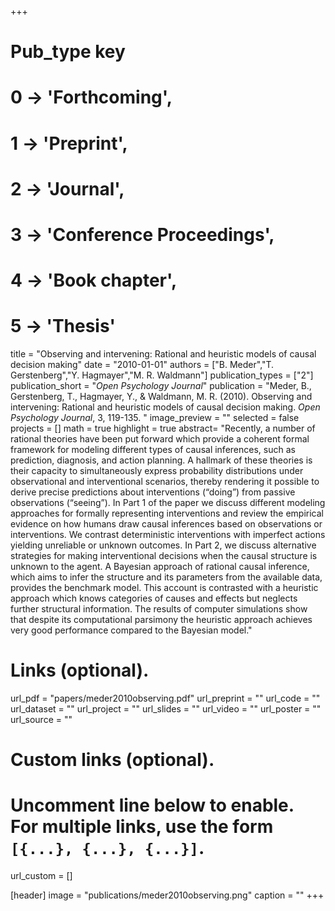 +++
# Pub_type key
# 0 -> 'Forthcoming',
# 1 -> 'Preprint',
# 2 -> 'Journal',
# 3 -> 'Conference Proceedings',
# 4 -> 'Book chapter',
# 5 -> 'Thesis'

title = "Observing and intervening: Rational and heuristic models of causal decision making"
date = "2010-01-01"
authors = ["B. Meder","T. Gerstenberg","Y. Hagmayer","M. R. Waldmann"]
publication_types = ["2"]
publication_short = "_Open Psychology Journal_"
publication = "Meder, B., Gerstenberg, T., Hagmayer, Y., & Waldmann, M. R. (2010). Observing and intervening: Rational and heuristic models of causal decision making. _Open Psychology Journal_, 3, 119-135. "
image_preview = ""
selected = false
projects = []
math = true
highlight = true
abstract= "Recently, a number of rational theories have been put forward which provide a coherent formal framework for modeling different types of causal inferences, such as prediction, diagnosis, and action planning. A hallmark of these theories is their capacity to simultaneously express probability distributions under observational and interventional scenarios, thereby rendering it possible to derive precise predictions about interventions (“doing”) from passive observations (“seeing”). In Part 1 of the paper we discuss different modeling approaches for formally representing interventions and review the empirical evidence on how humans draw causal inferences based on observations or interventions. We contrast deterministic interventions with imperfect actions yielding unreliable or unknown outcomes. In Part 2, we discuss alternative strategies for making interventional decisions when the causal structure is unknown to the agent. A Bayesian approach of rational causal inference, which aims to infer the structure and its parameters from the available data, provides the benchmark model. This account is contrasted with a heuristic approach which knows categories of causes and effects but neglects further structural information. The results of computer simulations show that despite its computational parsimony the heuristic approach achieves very good performance compared to the Bayesian model."

# Links (optional).
url_pdf = "papers/meder2010observing.pdf"
url_preprint = ""
url_code = ""
url_dataset = ""
url_project = ""
url_slides = ""
url_video = ""
url_poster = ""
url_source = ""

# Custom links (optional).
#   Uncomment line below to enable. For multiple links, use the form `[{...}, {...}, {...}]`.
url_custom = []

[header]
image = "publications/meder2010observing.png"
caption = ""
+++


